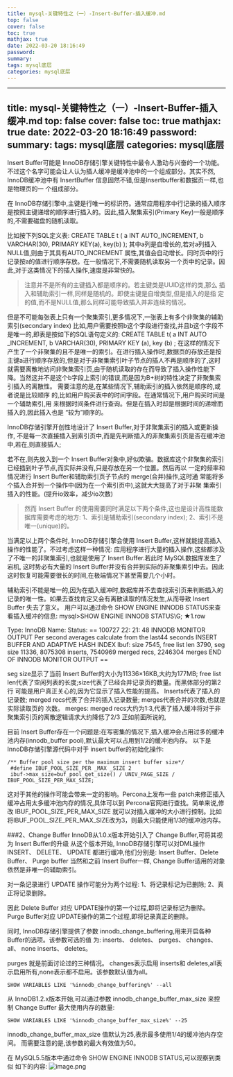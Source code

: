 ```yaml
---
title: mysql-关键特性之（一）-Insert-Buffer-插入缓冲.md
top: false
cover: false
toc: true
mathjax: true
date: 2022-03-20 18:16:49
password:
summary:
tags: mysql底层
categories: mysql底层
---
```

---
title: mysql-关键特性之（一）-Insert-Buffer-插入缓冲.md
top: false
cover: false
toc: true
mathjax: true
date: 2022-03-20 18:16:49
password:
summary:
tags: mysql底层
categories: mysql底层
---
Insert Buffer可能是 InnoDB存储引擎关键特性中最令人激动与兴奋的一个功能。不过这个名字可能会让人认为插人缓冲是缓冲池中的一个组成部分。其实不然, InnoDB缓冲池中有 InsertBuffer 信息固然不错,但是Insertbuffer和数据页一样,也是物理页的一 个组成部分。

 在 InnoDB存储引擎中,主键是行唯一的标识符。通常应用程序中行记录的插入顺序是按照主键递增的顺序进行插入的。因此,插入聚集索引(Primary Key)一般是顺序的,不需要磁盘的随机读取。

比如按下列SQL定义表: 
CREATE TABLE t (
a INT AUTO_INCREMENT, 
b VARCHAR(30), 
PRIMARY KEY(a),
key(b)
);
其中a列是自增长的,若对a列插入NULL值,则由于其具有AUTO_INCREMENT 属性,其值会自动增长。同时页中的行记录按a的值进行顺序存放。在一般情况下,不需要随机读取另一个页中的记录。因此,对于这类情况下的插入操作,速度是非常快的。

>注意并不是所有的主键插入都是顺序的。若主键类是UUID这样的类,那么 插入和辅助索引一样,同样是随机的。即使主键是自增类型,但是插入的是指 定的值,而不是NULL值,那么同样可能导致插入并非连续的情况。 

但是不可能每张表上只有一个聚集索引,更多情况下,一张表上有多个非聚集的辅助索引(secondary index) 比如,用户需要按照b这个字段进行查找,并且b这个字段不是唯一的,即表是按如下的SQL语句定义的:
 CREATE TABLE t( a INT AUTO _INCREMENT, b VARCHAR(30), PRIMARY KEY (a), key (b) ; 
在这样的情况下产生了一个非聚集的且不是唯一的索引。在进行插入操作时,数据页的存放还是按主键a进行顺序存放的,但是对于非聚集索引叶子节点的插人不再是顺序的了,这时就需要离散地访问非聚集索引页,由于随机读取的存在而导致了插入操作性能下降。当然这并不是这个b字段上索引的错误,而是因为B+树的特性决定了非聚集索引插入的离散性。 需要注意的是,在某些情况下,辅助索引的插入依然是顺序的,或者说是比较顺序 的,比如用户购买表中的时间字段。在通常情况下,用户购买时间是一个辅助索引,用 来根据时间条件进行查询。但是在插入时却是根据时间的递增而插入的,因此插入也是 “较为”顺序的。

InnoDB存储引擎开创性地设计了 Insert Buffer,对于非聚集索引的插入或更新操作, 不是每一次直接插入到索引页中,而是先判断插入的非聚集索引页是否在缓冲池中,若在,则直接插人;

若不在,则先放入到一个 Insert Buffer对象中,好似欺骗。数据库这个非聚集的索引已经插到叶子节点,而实际并没有,只是存放在另一个位置。然后再以 一定的频率和情况进行 Insert Buffer和辅助索引页子节点的 merge(合并)操作,这时通 常能将多个插入合并到一个操作中(因为在一个索引页中),这就大大提高了对于非聚 集索引插入的性能。(提升io效率，减少io次数) 

>然而 Insert Buffer 的使用需要同时满足以下两个条件,这也是设计高性能数据库需要考虑的地方: 
1、索引是辅助索引(secondary index); 
2、索引不是唯一(unique)的。 


当满足以上两个条件时, InnoDB存储引擎会使用 Insert Buffer,这样就能提高插入操作的性能了。不过考虑这样一种情况: 应用程序进行大量的插入操作,这些都涉及了不唯一的非聚集索引,也就是使用了 Insert Buffer.若此时 MySQL数据库发生了宕机, 这时势必有大量的 Insert Buffer并没有合并到实际的非聚集索引中去。因此这时恢复可能需要很长的时间,在极端情况下甚至需要几个小时。

辅助索引不能是唯一的,因为在插入缓冲时,数据库并不去查找索引页来判断插入的记录的唯一性。如果去查找肯定又会有离散读取的情况发生,从而导致 Insert Buffer 失去了意义。 用户可以通过命令 SHOW ENGINE INNODB STATUS来查看插入缓冲的信息: 
mysql>SHOW ENGINE INNODB STATUS\G; ★1.row

Type: InnoDB Name: Status: == 100727 22: 21: 48 INNODB MONITOR OUTPUT Per second averages calculate from the last44 seconds INSERT BUFFER AND ADAPTIVE HASH INDEX Ibuf: size 7545, free list len 3790, seg size 11336, 8075308 inserts, 7540969 merged recs, 2246304 merges END OF INNODB MONITOR OUTPUT ==


seg size显示了当前 Insert Buffer的大小为11336×16KB,大约为177MB; free list len代表了空闲列表的长度;size代表了已经合并记录页的数量。而黑体部分的第2行 可能是用户真正关心的,因为它显示了插入性能的提高。 Inserts代表了插入的记录数; merged recs代表了合并的插入记录数量; merges代表合并的次数,也就是实际读取页的 次数。 merges: merged recs大约为1:3,代表了插入缓冲将对于非聚集索引页的离散逻辑请求大约降低了2/3 正如前面所说的,

目前 Insert Buffer存在一个问题是:在写密集的情况下,插入缓冲会占用过多的缓冲池内存(innodb_buffer pool),默认最大可以占用到1/2的缓冲池内存。
以下是InnoDB存储引擎源代码中对于 insert buffer的初始化操作:

~~~ 
/** Buffer pool size per the maximum insert buffer size*/
 #define IBUF_POOL_SIZE_PER _MAX _SIZE 2
 ibuf->max_size=buf_pool_get_size() / UNIV_PAGE_SIZE / IBUF_POOL_SIZE_PER_MAX_SIZE; 
~~~
这对于其他的操作可能会带来一定的影响。Percona上发布一些 patch来修正插入 缓冲占用太多缓冲池内存的情况,具体可以到 Percona官网进行查找。简单来说,修改 IBUF_POOL_SIZE_PER_MAX_SIZE  就可以对插入缓冲的大小进行控制。比如将IBUF_POOL_SIZE_PER_MAX_SIZE改为3，则最大只能使用1/3的缓冲池内存。


###2、Change Buffer 
InnoDB从1.0.x版本开始引入了 Change Buffer,可将其视为 Insert Buffer的升级 从这个版本开始, InnoDB存储引擎可以对DML操作 INSERT、 DELETE、 UPDATE 都进行缓冲,他们分别是: Insert Buffer、Delete Buffer、 Purge buffer 当然和之前 Insert Buffer一样, Change Buffer适用的对象依然是非唯一的辅助索引。

对一条记录进行 UPDATE 操作可能分为两个过程: 
1、将记录标记为已删除; 
2、真正将记录删除。

因此 Delete Buffer 对应 UPDATE操作的第一个过程,即将记录标记为删除。 Purge Buffer对应 UPDATE操作的第二个过程,即将记录真正的删除。

同时, InnoDB存储引擎提供了参数 innodb_change_buffering,用来开启各种 Buffer的选项。该参数可选的值 为: inserts、 deletes、 purges、 changes、all、 none inserts、 deletes。

purges 就是前面讨论过的三种情况。 changes表示启用 inserts和 deletes,all表示启用所有,none表示都不启用。该参数默认值为all。
~~~
SHOW VARIABLES LIKE '%innodb_change_buffering%' --all
~~~

从 InnoDB1.2.x版本开始,可以通过参数 innodb_change_buffer_max_size 来控制 Change Buffer 最大使用内存的数量: 
~~~
SHOW VARIABLES LIKE '%innodb_change_buffer_max_size%' --25
~~~

innodb_change_buffer_max_size  值默认为25,表示最多使用1/4的缓冲池内存空间。 而需要注意的是,该参数的最大有效值为50。

在 MySQL5.5版本中通过命令 SHOW ENGINE INNODB STATUS,可以观察到类似 如下的内容: 
![image.png](https://upload-images.jianshu.io/upload_images/13965490-f470180646e39d73.png?imageMogr2/auto-orient/strip%7CimageView2/2/w/1240)

